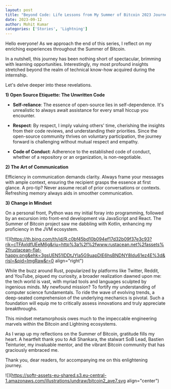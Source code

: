 ```yaml
---
layout: post
title: "Beyond Code: Life Lessons from My Summer of Bitcoin 2023 Journey"
date: 2023-09-12
author: Mohit Kumar
categories: ['Stories', 'Lightning']
---
```


Hello everyone! As we approach the end of this series, I reflect on my enriching experiences throughout the Summer of Bitcoin.

In a nutshell, this journey has been nothing short of spectacular, brimming with learning opportunities. Interestingly, my most profound insights stretched beyond the realm of technical know-how acquired during the internship.

Let's delve deeper into these revelations.

**1) Open Source Etiquette: The Unwritten Code**

* **Self-reliance**: The essence of open-source lies in self-dependence. It's unrealistic to always await assistance for every small hiccup you encounter.
    
* **Respect**: By respect, I imply valuing others' time, cherishing the insights from their code reviews, and understanding their priorities. Since the open-source community thrives on voluntary participation, the journey forward is challenging without mutual respect and empathy.
    
* **Code of Conduct**: Adherence to the established code of conduct, whether of a repository or an organization, is non-negotiable.
    

**2) The Art of Communication**

Efficiency in communication demands clarity. Always frame your messages with ample context, ensuring the recipient grasps the essence at first glance. A pro-tip? Never assume recall of prior conversations or contexts. Refreshing memory always aids in smoother communication.

**3) Change in Mindset**

On a personal front, Python was my initial foray into programming, followed by an excursion into front-end development via JavaScript and React. The Summer of Bitcoin project saw me dabbling with Kotlin, enhancing my proficiency in the JVM ecosystem.

![](https://th.bing.com/th/id/R.c0bf45bd10b094ef17d32b09f37e3c93?rik=cTFAxldfUEeM6g&riu=http%3a%2f%2fwww.rustacean.net%2fassets%2frustacean-flat-happy.png&ehk=3gsUEN51lDDtJYla5G9uapDIE6hsBNDNY8Idu61ez4E%3d&risl=&pid=ImgRaw&r=0 align="right")

While the buzz around Rust, popularized by platforms like Twitter, Reddit, and YouTube, piqued my curiosity, a broader realization dawned upon me: the tech world is vast, with myriad tools and languages sculpted by ingenious minds. My newfound mission? To fortify my understanding of computer science fundamentals. To ride the wave of evolving trends, a deep-seated comprehension of the underlying mechanics is pivotal. Such a foundation will equip me to critically assess innovations and truly appreciate breakthroughs.

This mindset metamorphosis owes much to the impeccable engineering marvels within the Bitcoin and Lightning ecosystems.

As I wrap up my reflections on the Summer of Bitcoin, gratitude fills my heart. A heartfelt thank you to Adi Shankara, the stalwart SoB Lead, Bastien Teinturier, my invaluable mentor, and the vibrant Bitcoin community that has graciously embraced me.

Thank you, dear readers, for accompanying me on this enlightening journey.

![](https://softr-assets-eu-shared.s3.eu-central-1.amazonaws.com/illustrations/undraw/bitcoin2_ave7.svg align="center")

